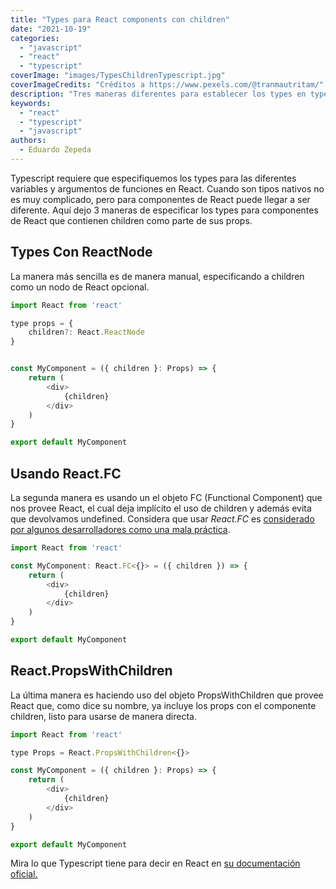 ```yaml
---
title: "Types para React components con children"
date: "2021-10-19"
categories: 
  - "javascript"
  - "react"
  - "typescript"
coverImage: "images/TypesChildrenTypescript.jpg"
coverImageCredits: "Créditos a https://www.pexels.com/@tranmautritam/"
description: "Tres maneras diferentes para establecer los types en typescript para componentes que reciben children como parámetro en React."
keywords:
  - "react"
  - "typescript"
  - "javascript"
authors:
  - Eduardo Zepeda
---
```


Typescript requiere que especifiquemos los types para las diferentes variables y argumentos de funciones en React. Cuando son tipos nativos no es muy complicado, pero para componentes de React puede llegar a ser diferente. Aquí dejo 3 maneras de especificar los types para componentes de React que contienen children como parte de sus props.

## Types Con ReactNode

La manera más sencilla es de manera manual, especificando a children como un nodo de React opcional.

```javascript
import React from 'react'

type props = {
    children?: React.ReactNode
}


const MyComponent = ({ children }: Props) => {
    return (
        <div>
            {children}      
        </div>
    )
}

export default MyComponent
```

## Usando React.FC

La segunda manera es usando un el objeto FC (Functional Component) que nos provee React, el cual deja implícito el uso de children y además evita que devolvamos undefined. Considera que usar _React.FC_ es [considerado por algunos desarrolladores como una mala práctica](/por-que-usar-react-fc-podria-ser-una-mala-practica/).

```javascript
import React from 'react'

const MyComponent: React.FC<{}> = ({ children }) => {
    return (
        <div>
            {children}      
        </div>
    )
}

export default MyComponent
```

## React.PropsWithChildren

La última manera es haciendo uso del objeto PropsWithChildren que provee React que, como dice su nombre, ya incluye los props con el componente children, listo para usarse de manera directa.

```javascript
import React from 'react'

type Props = React.PropsWithChildren<{}>

const MyComponent = ({ children }: Props) => {
    return (
        <div>
            {children}      
        </div>
    )
}

export default MyComponent
```

Mira lo que Typescript tiene para decir en React en [su documentación oficial.](https://www.typescriptlang.org/docs/handbook/jsx.html#react-integration)
